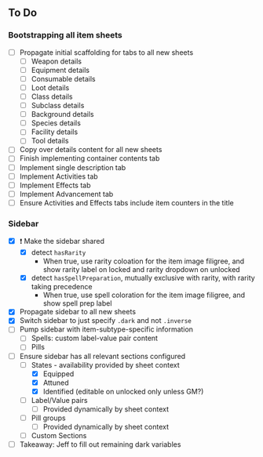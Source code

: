 ## To Do

### Bootstrapping all item sheets

- [ ] Propagate initial scaffolding for tabs to all new sheets
  - [ ] Weapon details
  - [ ] Equipment details
  - [ ] Consumable details
  - [ ] Loot details
  - [ ] Class details
  - [ ] Subclass details
  - [ ] Background details
  - [ ] Species details
  - [ ] Facility details
  - [ ] Tool details
- [ ] Copy over details content for all new sheets
- [ ] Finish implementing container contents tab
- [ ] Implement single description tab
- [ ] Implement Activities tab
- [ ] Implement Effects tab
- [ ] Implement Advancement tab
- [ ] Ensure Activities and Effects tabs include item counters in the title

### Sidebar

- [x] ❗ Make the sidebar shared
  - [x] detect `hasRarity`
    - When true, use rarity coloation for the item image filigree, and show rarity label on locked and rarity dropdown on unlocked
  - [x] detect `hasSpellPreparation`, mutually exclusive with rarity, with rarity taking precedence
    - When true, use spell coloration for the item image filigree, and show spell prep label
- [x] Propagate sidebar to all new sheets
- [x] Switch sidebar to just specify `.dark` and not `.inverse`
- [ ] Pump sidebar with item-subtype-specific information
  - [ ] Spells: custom label-value pair content
  - [ ] Pills
- [ ] Ensure sidebar has all relevant sections configured
  - [ ] States - availability provided by sheet context
    - [x] Equipped
    - [x] Attuned
    - [x] Identified (editable on unlocked only unless GM?)
  - [ ] Label/Value pairs
    - [ ] Provided dynamically by sheet context
  - [ ] Pill groups
    - [ ] Provided dynamically by sheet context
  - [ ] Custom Sections
- [ ] Takeaway: Jeff to fill out remaining dark variables
